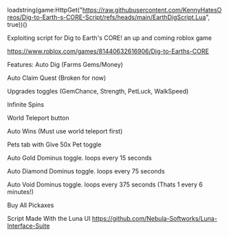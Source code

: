 loadstring(game:HttpGet("https://raw.githubusercontent.com/KennyHatesOreos/Dig-to-Earth-s-CORE-Script/refs/heads/main/EarthDigScript.Lua", true))()

Exploiting script for Dig to Earth's CORE! an up and coming roblox game

https://www.roblox.com/games/81440632616906/Dig-to-Earths-CORE

Features:
Auto Dig (Farms Gems/Money)

Auto Claim Quest (Broken for now)

Upgrades toggles (GemChance, Strength, PetLuck, WalkSpeed)

Infinite Spins 

World Teleport button 

Auto Wins (Must use world teleport first)

Pets tab with Give 50x Pet toggle

Auto Gold Dominus toggle.  loops every 15 seconds

Auto Diamond Dominus toggle.  loops every 75 seconds

Auto Void Dominus toggle.  loops every 375 seconds (Thats 1 every 6 minutes!)

Buy All Pickaxes 


Script Made With the Luna UI
https://github.com/Nebula-Softworks/Luna-Interface-Suite

